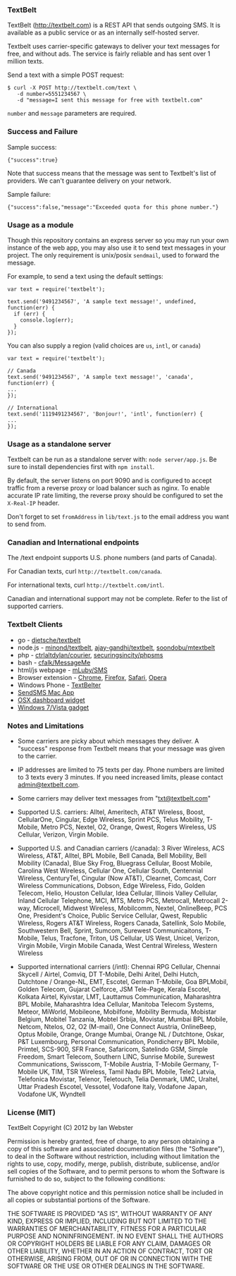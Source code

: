 ### TextBelt
TextBelt (http://textbelt.com) is a REST API that sends outgoing SMS. It is available as a public service or as an internally self-hosted server.

Textbelt uses carrier-specific gateways to deliver your text messages for free, and without ads.  The service is fairly reliable and has sent over 1 million texts.

Send a text with a simple POST request:

```
$ curl -X POST http://textbelt.com/text \
   -d number=5551234567 \
   -d "message=I sent this message for free with textbelt.com"
```

`number` and `message` parameters are required.

### Success and Failure
Sample success:

```
{"success":true}
```

Note that success means that the message was sent to Textbelt's list of providers.  We can't guarantee delivery on your network.

Sample failure:

```
{"success":false,"message":"Exceeded quota for this phone number."}
```

### Usage as a module

Though this repository contains an express server so you may run your own
instance of the web app, you may also use it to send text messages in your
project. The only requirement is unix/posix `sendmail`, used to forward the message.

For example, to send a text using the default settings:

```
var text = require('textbelt');

text.send('9491234567', 'A sample text message!', undefined, function(err) {
  if (err) {
    console.log(err);
  }
});
```

You can also supply a region (valid choices are `us`, `intl`, or `canada`)

```
var text = require('textbelt');

// Canada
text.send('9491234567', 'A sample text message!', 'canada', function(err) {
...
});

// International
text.send('1119491234567', 'Bonjour!', 'intl', function(err) {
...
});
```

### Usage as a standalone server

Textbelt can be run as a standalone server with: `node server/app.js`.  Be sure to install dependencies first with `npm install`.

By default, the server listens on port 9090 and is configured to accept traffic from a reverse proxy or load balancer such as nginx.  To enable accurate IP rate limiting, the reverse proxy should be configured to set the `X-Real-IP` header.

Don't forget to set `fromAddress` in `lib/text.js` to the email address you want to send from.

### Canadian and International endpoints

The /text endpoint supports U.S. phone numbers (and parts of Canada).

For Canadian texts, curl `http://textbelt.com/canada`.

For international texts, curl `http://textbelt.com/intl`.

Canadian and international support may not be complete.  Refer to the list of supported carriers.

### Textbelt Clients

  * go - [dietsche/textbelt](https://github.com/dietsche/textbelt)
  * node.js - [minond/textbelt](https://github.com/minond/textbelt), [ajay-gandhi/textbelt](https://github.com/ajay-gandhi/textbelt), [soondobu/mtextbelt](https://github.com/soondobu/mtextbelt)
  * php - [ctrlaltdylan/courier](https://github.com/ctrlaltdylan/courier), [securingsincity/phpsms](https://github.com/securingsincity/phpsms)
  * bash - [cfalk/MessageMe](https://github.com/cfalk/MessageMe)
  * html/js webpage - [mLuby/SMS](https://github.com/mLuby/SMS)
  * Browser extension - [Chrome](https://chrome.google.com/webstore/detail/textbelter/clciehobfheendclpnmbgbalelignpoa), [Firefox](https://addons.mozilla.org/en-US/firefox/addon/textbelter/), [Safari](https://github.com/daluu/textbelt-clients/raw/master/textbelter.safariextz), [Opera](https://addons.opera.com/en/extensions/details/textbelter/?display=en)
  * Windows Phone - [TextBelter](https://www.microsoft.com/en-us/store/apps/textbelter/9nblggh1z2dg)
  * [SendSMS Mac App](https://itunes.apple.com/app/sendsms/id584131262?mt=12)
  * [OSX dashboard widget](https://github.com/daluu/textbelt-clients/releases/download/1.0/TextBelter.wdgt.zip)
  * [Windows 7/Vista gadget](https://github.com/daluu/textbelt-clients/releases/download/1.0/textbelter.gadget.zip)


### Notes and Limitations

 * Some carriers are picky about which messages they deliver. A "success" response from Textbelt means that your message was given to the carrier.

 *  IP addresses are limited to 75 texts per day.  Phone numbers are limited to 3 texts every 3 minutes.  If you need increased limits, please contact admin@textbelt.com.

 *  Some carriers may deliver text messages from "txt@textbelt.com"

 *  Supported U.S. carriers: Alltel, Ameritech, AT&T Wireless, Boost, CellularOne, Cingular, Edge Wireless, Sprint PCS, Telus Mobility, T-Mobile, Metro PCS, Nextel, O2, Orange, Qwest, Rogers Wireless, US Cellular, Verizon, Virgin Mobile.

 *  Supported U.S. and Canadian carriers (/canada):  3 River Wireless, ACS Wireless, AT&T, Alltel, BPL Mobile, Bell Canada, Bell Mobility, Bell Mobility (Canada), Blue Sky Frog, Bluegrass Cellular, Boost Mobile, Carolina West Wireless, Cellular One, Cellular South, Centennial Wireless, CenturyTel, Cingular (Now AT&T), Clearnet, Comcast, Corr Wireless Communications, Dobson, Edge Wireless, Fido, Golden Telecom, Helio, Houston Cellular, Idea Cellular, Illinois Valley Cellular, Inland Cellular Telephone, MCI, MTS, Metro PCS, Metrocall, Metrocall 2-way, Microcell, Midwest Wireless, Mobilcomm, Nextel, OnlineBeep, PCS One, President's Choice, Public Service Cellular, Qwest, Republic Wireless, Rogers AT&T Wireless, Rogers Canada, Satellink, Solo Mobile, Southwestern Bell, Sprint, Sumcom, Surewest Communicaitons, T-Mobile, Telus, Tracfone, Triton, US Cellular, US West, Unicel, Verizon, Virgin Mobile, Virgin Mobile Canada, West Central Wireless, Western Wireless

 *  Supported international carriers (/intl):  Chennai RPG Cellular, Chennai Skycell / Airtel, Comviq, DT T-Mobile, Delhi Aritel, Delhi Hutch, Dutchtone / Orange-NL, EMT, Escotel, German T-Mobile, Goa BPLMobil, Golden Telecom, Gujarat Celforce, JSM Tele-Page, Kerala Escotel, Kolkata Airtel, Kyivstar, LMT, Lauttamus Communication, Maharashtra BPL Mobile, Maharashtra Idea Cellular, Manitoba Telecom Systems, Meteor, MiWorld, Mobileone, Mobilfone, Mobility Bermuda, Mobistar Belgium, Mobitel Tanzania, Mobtel Srbija, Movistar, Mumbai BPL Mobile, Netcom, Ntelos, O2, O2 (M-mail), One Connect Austria, OnlineBeep, Optus Mobile, Orange, Orange Mumbai, Orange NL / Dutchtone, Oskar, P&T Luxembourg, Personal Communication, Pondicherry BPL Mobile, Primtel, SCS-900, SFR France, Safaricom, Satelindo GSM, Simple Freedom, Smart Telecom, Southern LINC, Sunrise Mobile, Surewest Communications, Swisscom, T-Mobile Austria, T-Mobile Germany, T-Mobile UK, TIM, TSR Wireless, Tamil Nadu BPL Mobile, Tele2 Latvia, Telefonica Movistar, Telenor, Teletouch, Telia Denmark, UMC, Uraltel, Uttar Pradesh Escotel, Vessotel, Vodafone Italy, Vodafone Japan, Vodafone UK, Wyndtell

### License (MIT)

TextBelt
Copyright (C) 2012 by Ian Webster

Permission is hereby granted, free of charge, to any person obtaining a copy of this software and associated documentation files (the "Software"), to deal in the Software without restriction, including without limitation the rights to use, copy, modify, merge, publish, distribute, sublicense, and/or sell copies of the Software, and to permit persons to whom the Software is furnished to do so, subject to the following conditions:

The above copyright notice and this permission notice shall be included in all copies or substantial portions of the Software.

THE SOFTWARE IS PROVIDED "AS IS", WITHOUT WARRANTY OF ANY KIND, EXPRESS OR IMPLIED, INCLUDING BUT NOT LIMITED TO THE WARRANTIES OF MERCHANTABILITY, FITNESS FOR A PARTICULAR PURPOSE AND NONINFRINGEMENT. IN NO EVENT SHALL THE AUTHORS OR COPYRIGHT HOLDERS BE LIABLE FOR ANY CLAIM, DAMAGES OR OTHER LIABILITY, WHETHER IN AN ACTION OF CONTRACT, TORT OR OTHERWISE, ARISING FROM, OUT OF OR IN CONNECTION WITH THE SOFTWARE OR THE USE OR OTHER DEALINGS IN THE SOFTWARE.
